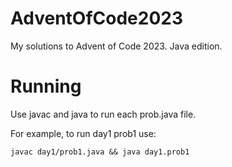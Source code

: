 # AdventOfCode2023
My solutions to Advent of Code 2023. Java edition.

# Running

Use javac and java to run each prob.java file.

For example, to run day1 prob1 use:

    javac day1/prob1.java && java day1.prob1